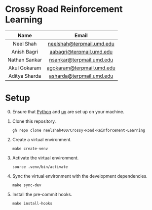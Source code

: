 # Crossy Road Reinforcement Learning

| Name          | Email                     |
| :-----------: | :-----------------------: |
| Neel Shah     | neelshah@terpmail.umd.edu |
| Anish Bagri   | aabagri@terpmail.umd.edu  |
| Nathan Sankar | nsankar@terpmail.umd.edu  |
| Akul Gokaram  | agokaram@terpmail.umd.edu |
| Aditya Sharda | asharda@terpmail.umd.edu  |

# Setup

0. Ensure that [Python](https://www.python.org/) and [uv](https://github.com/astral-sh/uv) are set up on your machine.

1. Clone this repository.

   ```shell
   gh repo clone neelshah400/Crossy-Road-Reinforcement-Learning
   ```

2. Create a virtual environment.

   ```shell
   make create-venv
   ```

3. Activate the virtual environment.

   ```shell
   source .venv/bin/activate
   ```

4. Sync the virtual environment with the development dependencies.

   ```shell
   make sync-dev
   ```

5. Install the pre-commit hooks.

   ```shell
   make install-hooks
   ```
